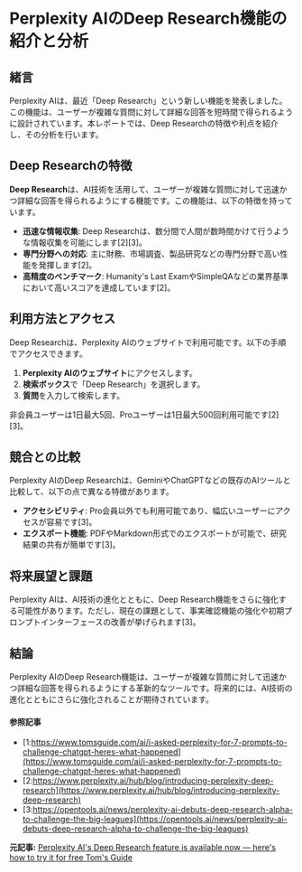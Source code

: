 # Perplexity AIのDeep Research機能の紹介と分析

## 緒言

Perplexity AIは、最近「Deep Research」という新しい機能を発表しました。この機能は、ユーザーが複雑な質問に対して詳細な回答を短時間で得られるように設計されています。本レポートでは、Deep Researchの特徴や利点を紹介し、その分析を行います。

## Deep Researchの特徴

**Deep Research**は、AI技術を活用して、ユーザーが複雑な質問に対して迅速かつ詳細な回答を得られるようにする機能です。この機能は、以下の特徴を持っています。

- **迅速な情報収集**: Deep Researchは、数分間で人間が数時間かけて行うような情報収集を可能にします[2][3]。
- **専門分野への対応**: 主に財務、市場調査、製品研究などの専門分野で高い性能を発揮します[2]。
- **高精度のベンチマーク**: Humanity's Last ExamやSimpleQAなどの業界基準において高いスコアを達成しています[2]。

## 利用方法とアクセス

Deep Researchは、Perplexity AIのウェブサイトで利用可能です。以下の手順でアクセスできます。

1. **Perplexity AIのウェブサイト**にアクセスします。
2. **検索ボックス**で「Deep Research」を選択します。
3. **質問**を入力して検索します。

非会員ユーザーは1日最大5回、Proユーザーは1日最大500回利用可能です[2][3]。

## 競合との比較

Perplexity AIのDeep Researchは、GeminiやChatGPTなどの既存のAIツールと比較して、以下の点で異なる特徴があります。

- **アクセシビリティ**: Pro会員以外でも利用可能であり、幅広いユーザーにアクセスが容易です[3]。
- **エクスポート機能**: PDFやMarkdown形式でのエクスポートが可能で、研究結果の共有が簡単です[3]。

## 将来展望と課題

Perplexity AIは、AI技術の進化とともに、Deep Research機能をさらに強化する可能性があります。ただし、現在の課題として、事実確認機能の強化や初期プロンプトインターフェースの改善が挙げられます[3]。

## 結論

Perplexity AIのDeep Research機能は、ユーザーが複雑な質問に対して迅速かつ詳細な回答を得られるようにする革新的なツールです。将来的には、AI技術の進化とともにさらに強化されることが期待されています。

#### 参照記事
- [1:https://www.tomsguide.com/ai/i-asked-perplexity-for-7-prompts-to-challenge-chatgpt-heres-what-happened](https://www.tomsguide.com/ai/i-asked-perplexity-for-7-prompts-to-challenge-chatgpt-heres-what-happened)
- [2:https://www.perplexity.ai/hub/blog/introducing-perplexity-deep-research](https://www.perplexity.ai/hub/blog/introducing-perplexity-deep-research)
- [3:https://opentools.ai/news/perplexity-ai-debuts-deep-research-alpha-to-challenge-the-big-leagues](https://opentools.ai/news/perplexity-ai-debuts-deep-research-alpha-to-challenge-the-big-leagues)


**元記事:** [Perplexity AI's Deep Research feature is available now — here's how to try it for free Tom's Guide](https://www.tomsguide.com/ai/perplexity-ais-deep-research-feature-is-available-now-heres-how-to-try-it-for-free)